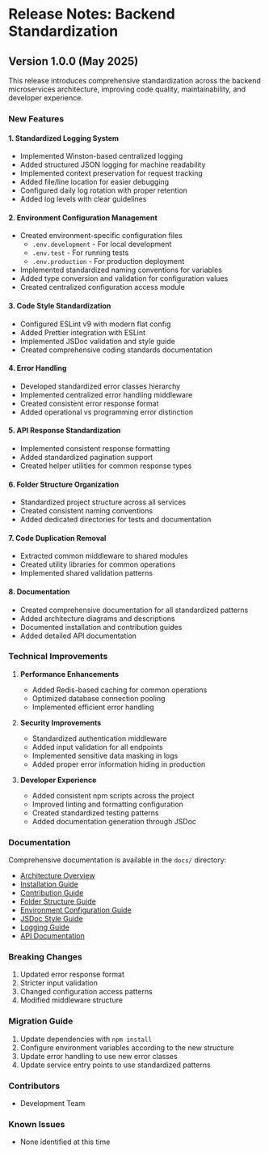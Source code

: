 # Release Notes: Backend Standardization

## Version 1.0.0 (May 2025)

This release introduces comprehensive standardization across the backend microservices architecture, improving code quality, maintainability, and developer experience.

### New Features

#### 1. Standardized Logging System
- Implemented Winston-based centralized logging
- Added structured JSON logging for machine readability
- Implemented context preservation for request tracking
- Added file/line location for easier debugging
- Configured daily log rotation with proper retention
- Added log levels with clear guidelines

#### 2. Environment Configuration Management
- Created environment-specific configuration files
  - `.env.development` - For local development
  - `.env.test` - For running tests
  - `.env.production` - For production deployment
- Implemented standardized naming conventions for variables
- Added type conversion and validation for configuration values
- Created centralized configuration access module

#### 3. Code Style Standardization
- Configured ESLint v9 with modern flat config
- Added Prettier integration with ESLint
- Implemented JSDoc validation and style guide
- Created comprehensive coding standards documentation

#### 4. Error Handling
- Developed standardized error classes hierarchy
- Implemented centralized error handling middleware
- Created consistent error response format
- Added operational vs programming error distinction

#### 5. API Response Standardization
- Implemented consistent response formatting
- Added standardized pagination support
- Created helper utilities for common response types

#### 6. Folder Structure Organization
- Standardized project structure across all services
- Created consistent naming conventions
- Added dedicated directories for tests and documentation

#### 7. Code Duplication Removal
- Extracted common middleware to shared modules
- Created utility libraries for common operations
- Implemented shared validation patterns

#### 8. Documentation
- Created comprehensive documentation for all standardized patterns
- Added architecture diagrams and descriptions
- Documented installation and contribution guides
- Added detailed API documentation

### Technical Improvements

1. **Performance Enhancements**
   - Added Redis-based caching for common operations
   - Optimized database connection pooling
   - Implemented efficient error handling

2. **Security Improvements**
   - Standardized authentication middleware
   - Added input validation for all endpoints
   - Implemented sensitive data masking in logs
   - Added proper error information hiding in production

3. **Developer Experience**
   - Added consistent npm scripts across the project
   - Improved linting and formatting configuration
   - Created standardized testing patterns
   - Added documentation generation through JSDoc

### Documentation

Comprehensive documentation is available in the `docs/` directory:

- [Architecture Overview](./docs/architecture/architecture-overview.md)
- [Installation Guide](./docs/installation-guide.md)
- [Contribution Guide](./docs/contribution-guide.md)
- [Folder Structure Guide](./docs/folder-structure.md)
- [Environment Configuration Guide](./docs/env-config-guide.md)
- [JSDoc Style Guide](./docs/jsdoc-guide.md)
- [Logging Guide](./docs/logging-guide.md)
- [API Documentation](./docs/api/README.md)

### Breaking Changes

1. Updated error response format
2. Stricter input validation
3. Changed configuration access patterns
4. Modified middleware structure

### Migration Guide

1. Update dependencies with `npm install`
2. Configure environment variables according to the new structure
3. Update error handling to use new error classes
4. Update service entry points to use standardized patterns

### Contributors

- Development Team

### Known Issues

- None identified at this time
